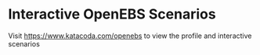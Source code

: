 # Interactive OpenEBS Scenarios

Visit https://www.katacoda.com/openebs to view the profile and interactive scenarios
